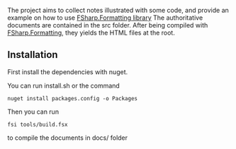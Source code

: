 
The project aims to collect notes illustrated with some code, and provide an example on how to use [FSharp.Formatting library](http://tpetricek.github.com/FSharp.Formatting/)
The authoritative documents are contained in the src folder.
After being compiled with [FSharp.Formatting](http://tpetricek.github.com/FSharp.Formatting/), they yields the HTML files at the root.



Installation
------------

First install the dependencies with nuget.


You can run install.sh or the command

    nuget install packages.config -o Packages


Then you can run 

    fsi tools/build.fsx 

to compile the documents in docs/ folder

